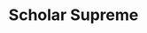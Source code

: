---
layout: "layouts/project.njk"
order: 2
title: Scholar Supreme
language: HTML/CSS, JS, Figma
desc: Website concepts for extracurricular opportunities
type: Website Concepts
large_image_url: "./projects/scholar-supreme/scholar-supreme@2x.png"
small_image_url: "./projects/scholar-supreme/scholar-supreme@1x.png"
local_image_url: "./scholar-supreme@2x.png"
color: "#DDE8EF"
tags: web
---
